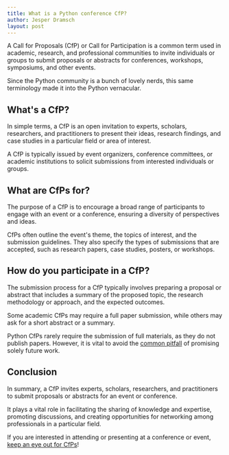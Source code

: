 ```yaml
---
title: What is a Python conference CfP?
author: Jesper Dramsch
layout: post
---
```


A Call for Proposals (CfP) or Call for Participation is a common term used in academic, research, and professional communities to invite individuals or groups to submit proposals or abstracts for conferences, workshops, symposiums, and other events.

Since the Python community is a bunch of lovely nerds, this same terminology made it into the Python vernacular.

## What's a CfP?
In simple terms, a CfP is an open invitation to experts, scholars, researchers, and practitioners to present their ideas, research findings, and case studies in a particular field or area of interest. 

A CfP is typically issued by event organizers, conference committees, or academic institutions to solicit submissions from interested individuals or groups.

## What are CfPs for?
The purpose of a CfP is to encourage a broad range of participants to engage with an event or a conference, ensuring a diversity of perspectives and ideas. 

CfPs often outline the event's theme, the topics of interest, and the submission guidelines. They also specify the types of submissions that are accepted, such as research papers, case studies, posters, or workshops.

## How do you participate in a CfP?
The submission process for a CfP typically involves preparing a proposal or abstract that includes a summary of the proposed topic, the research methodology or approach, and the expected outcomes. 

Some academic CfPs may require a full paper submission, while others may ask for a short abstract or a summary. 

Python CfPs rarely require the submission of full materials, as they do not publish papers. However, it is vital to avoid the [common pitfall](/2023/03/08/common-pitfalls.html) of promising solely future work.

## Conclusion

In summary, a CfP invites experts, scholars, researchers, and practitioners to submit proposals or abstracts for an event or conference. 

It plays a vital role in facilitating the sharing of knowledge and expertise, promoting discussions, and creating opportunities for networking among professionals in a particular field. 

If you are interested in attending or presenting at a conference or event, [keep an eye out for CfPs](https://pythondeadlin.es)!
